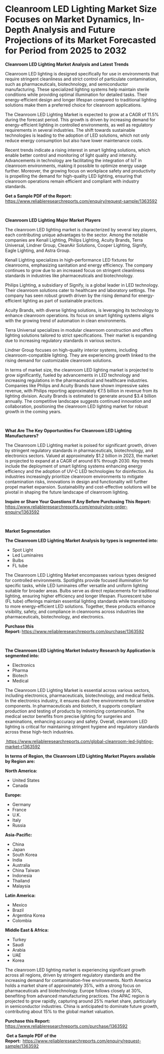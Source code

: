<p><h1>Cleanroom LED Lighting Market Size Focuses on Market Dynamics, In-Depth Analysis and Future Projections of its Market Forecasted for Period from 2025 to 2032</h1></p><p><strong>Cleanroom LED Lighting Market Analysis and Latest Trends</strong></p>
<p><p>Cleanroom LED lighting is designed specifically for use in environments that require stringent cleanliness and strict control of particulate contamination, such as pharmaceuticals, biotechnology, and semiconductor manufacturing. These specialized lighting systems help maintain sterile conditions while providing optimal illumination for detailed tasks. Their energy-efficient design and longer lifespan compared to traditional lighting solutions make them a preferred choice for cleanroom applications.</p><p>The Cleanroom LED Lighting Market is expected to grow at a CAGR of 11.5% during the forecast period. This growth is driven by increasing demand for energy-efficient lighting in controlled environments, as well as regulatory requirements in several industries. The shift towards sustainable technologies is leading to the adoption of LED solutions, which not only reduce energy consumption but also have lower maintenance costs.</p><p>Recent trends indicate a rising interest in smart lighting solutions, which enable better control and monitoring of light quality and intensity. Advancements in technology are facilitating the integration of IoT in cleanroom environments, making it possible to optimize energy usage further. Moreover, the growing focus on workplace safety and productivity is propelling the demand for high-quality LED lighting, ensuring that cleanroom operations remain efficient and compliant with industry standards.</p></p>
<p><strong>Get a Sample PDF of the Report:&nbsp;</strong> <a href="https://www.reliableresearchreports.com/enquiry/request-sample/1363592?utm_campaign=2803&utm_medium=2&utm_source=Github&utm_content=ia&utm_term=15042025&utm_id=cleanroom-led-lighting">https://www.reliableresearchreports.com/enquiry/request-sample/1363592</a></p>
<p>&nbsp;</p>
<p><strong>Cleanroom LED Lighting Major Market Players</strong></p>
<p><p>The cleanroom LED lighting market is characterized by several key players, each contributing unique advantages to the sector. Among the notable companies are Kenall Lighting, Philips Lighting, Acuity Brands, Terra Universal, Lindner Group, CleanAir Solutions, Cooper Lighting, Signify, Eagle Lighting, and Astra Group.</p><p>Kenall Lighting specializes in high-performance LED fixtures for cleanrooms, emphasizing sanitation and energy efficiency. The company continues to grow due to an increased focus on stringent cleanliness standards in industries like pharmaceuticals and biotechnology.</p><p>Philips Lighting, a subsidiary of Signify, is a global leader in LED technology. Their cleanroom solutions cater to healthcare and laboratory settings. The company has seen robust growth driven by the rising demand for energy-efficient lighting as part of sustainable practices.</p><p>Acuity Brands, with diverse lighting solutions, is leveraging its technology to enhance cleanroom operations. Its focus on smart lighting systems aligns with the growing trend of automation in clean environments.</p><p>Terra Universal specializes in modular cleanroom construction and offers lighting solutions tailored to strict specifications. Their market is expanding due to increasing regulatory standards in various sectors.</p><p>Lindner Group focuses on high-quality interior systems, including cleanroom-compatible lighting. They are experiencing growth linked to the rising demand for customizable cleanroom solutions.</p><p>In terms of market size, the cleanroom LED lighting market is projected to grow significantly, fueled by advancements in LED technology and increasing regulations in the pharmaceutical and healthcare industries. Companies like Philips and Acuity Brands have shown impressive sales revenue, with Philips reporting approximately €7.5 billion in revenue from its lighting division. Acuity Brands is estimated to generate around $3.4 billion annually. The competitive landscape suggests continued innovation and collaboration, positioning the cleanroom LED lighting market for robust growth in the coming years.</p></p>
<p>&nbsp;</p>
<p><strong>What Are The Key Opportunities For Cleanroom LED Lighting Manufacturers?</strong></p>
<p><p>The Cleanroom LED Lighting market is poised for significant growth, driven by stringent regulatory standards in pharmaceuticals, biotechnology, and electronics sectors. Valued at approximately $1.2 billion in 2023, the market is projected to expand at a CAGR of around 8% through 2030. Key trends include the deployment of smart lighting systems enhancing energy efficiency and the adoption of UV-C LED technologies for disinfection. As industries increasingly prioritize cleanroom environments to mitigate contamination risks, innovations in design and functionality will further propel market expansion. Sustainability and cost-effective solutions will be pivotal in shaping the future landscape of cleanroom lighting.</p></p>
<p><strong>Inquire or Share Your Questions If Any Before Purchasing This Report:</strong> <a href="https://www.reliableresearchreports.com/enquiry/pre-order-enquiry/1363592?utm_campaign=2803&utm_medium=2&utm_source=Github&utm_content=ia&utm_term=15042025&utm_id=cleanroom-led-lighting">https://www.reliableresearchreports.com/enquiry/pre-order-enquiry/1363592</a></p>
<p>&nbsp;</p>
<p><strong>Market Segmentation</strong></p>
<p><strong>The Cleanroom LED Lighting Market Analysis by types is segmented into:</strong></p>
<p><ul><li>Spot Light</li><li>Led Luminaires</li><li>Bulbs</li><li>FL tube</li></ul></p>
<p><p>The Cleanroom LED Lighting Market encompasses various types designed for controlled environments. Spotlights provide focused illumination for specific tasks, while LED luminaires offer versatile and uniform lighting suitable for broader areas. Bulbs serve as direct replacements for traditional lighting, ensuring higher efficiency and longer lifespan. Fluorescent tube (FL tube) offerings maintain essential lighting standards while transitioning to more energy-efficient LED solutions. Together, these products enhance visibility, safety, and compliance in cleanrooms across industries like pharmaceuticals, biotechnology, and electronics.</p></p>
<p><strong>Purchase this Report:&nbsp;</strong><a href="https://www.reliableresearchreports.com/purchase/1363592?utm_campaign=2803&utm_medium=2&utm_source=Github&utm_content=ia&utm_term=15042025&utm_id=cleanroom-led-lighting">https://www.reliableresearchreports.com/purchase/1363592</a></p>
<p>&nbsp;</p>
<p><strong>The Cleanroom LED Lighting Market Industry Research by Application is segmented into:</strong></p>
<p><ul><li>Electronics</li><li>Pharma</li><li>Biotech</li><li>Medical</li></ul></p>
<p><p>The Cleanroom LED Lighting Market is essential across various sectors, including electronics, pharmaceuticals, biotechnology, and medical fields. In the electronics industry, it ensures dust-free environments for sensitive components. In pharmaceuticals and biotech, it supports compliant production and testing of products by minimizing contamination. The medical sector benefits from precise lighting for surgeries and examinations, enhancing accuracy and safety. Overall, cleanroom LED lighting is critical for maintaining stringent hygiene and regulatory standards across these high-tech industries.</p></p>
<p><a href="https://www.reliableresearchreports.com/global-cleanroom-led-lighting-market-r1363592?utm_campaign=2803&utm_medium=2&utm_source=Github&utm_content=ia&utm_term=15042025&utm_id=cleanroom-led-lighting">&nbsp;https://www.reliableresearchreports.com/global-cleanroom-led-lighting-market-r1363592</a></p>
<p><strong>In terms of Region, the Cleanroom LED Lighting Market Players available by Region are:</strong></p>
<p>
    <p> <strong> North America: </strong>
        <ul>
            <li>United States</li>
            <li>Canada</li>
        </ul>
        </p> 
    <p> <strong> Europe: </strong>
        <ul>
            <li>Germany</li>
            <li>France</li>
            <li>U.K.</li>
            <li>Italy</li>
            <li>Russia</li>
        </ul>
        </p> 
    <p> <strong> Asia-Pacific: </strong>
        <ul>
            <li>China</li>
            <li>Japan</li>
            <li>South Korea</li>
            <li>India</li>
            <li>Australia</li>
            <li>China Taiwan</li>
            <li>Indonesia</li>
            <li>Thailand</li>
            <li>Malaysia</li>
        </ul>
        </p> 
    <p> <strong> Latin America: </strong>
        <ul>
            <li>Mexico</li>
            <li>Brazil</li>
            <li>Argentina Korea</li>
            <li>Colombia</li>
        </ul>
        </p> 
    <p> <strong> Middle East & Africa: </strong>
        <ul>
            <li>Turkey</li>
            <li>Saudi</li>
            <li>Arabia</li>
            <li>UAE</li>
            <li>Korea</li>
        </ul>
    </p>
    </p>
<p><p>The cleanroom LED lighting market is experiencing significant growth across all regions, driven by stringent regulatory standards and the increasing demand for contamination-free environments. North America holds a market share of approximately 35%, with a strong focus on pharmaceuticals and biotechnology. Europe follows closely at 30%, benefiting from advanced manufacturing practices. The APAC region is projected to grow rapidly, capturing around 25% market share, particularly in semiconductor industries. China is anticipated to dominate future growth, contributing about 15% to the global market valuation.</p></p>
<p><strong>Purchase this Report: </strong><a href="https://www.reliableresearchreports.com/purchase/1363592?utm_campaign=2803&utm_medium=2&utm_source=Github&utm_content=ia&utm_term=15042025&utm_id=cleanroom-led-lighting">https://www.reliableresearchreports.com/purchase/1363592</a></p>
<p>&nbsp;<strong>Get a Sample PDF of the Report:&nbsp;&nbsp;</strong><a href="https://www.reliableresearchreports.com/enquiry/request-sample/1363592?utm_campaign=2803&utm_medium=2&utm_source=Github&utm_content=ia&utm_term=15042025&utm_id=cleanroom-led-lighting">https://www.reliableresearchreports.com/enquiry/request-sample/1363592</a></p>
<p><strong></strong></p>
<p><p></p><p></p><p></p></p>